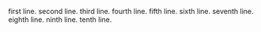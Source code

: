 first line.
second line.
third line.
fourth line.
fifth line.
sixth line.
seventh line.
eighth line.
ninth line.
tenth line.